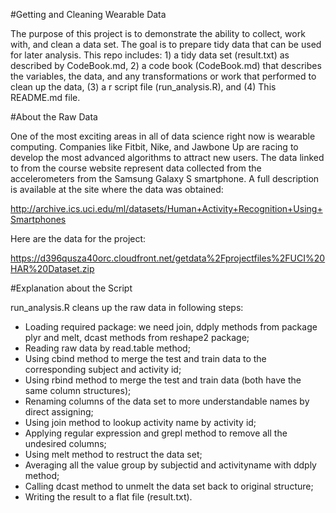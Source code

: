 #Getting and Cleaning Wearable Data

The purpose of this project is to demonstrate the ability to collect, work with, and clean a data set. The goal is to prepare tidy data that can be used for later analysis. This repo includes: 1) a tidy data set (result.txt) as described by CodeBook.md, 2) a code book (CodeBook.md) that describes the variables, the data, and any transformations or work that  performed to clean up the data, (3) a r script file (run_analysis.R), and (4) This README.md file.

#About the Raw Data

One of the most exciting areas in all of data science right now is wearable computing. Companies like Fitbit, Nike, and Jawbone Up are racing to develop the most advanced algorithms to attract new users. The data linked to from the course website represent data collected from the accelerometers from the Samsung Galaxy S smartphone. A full description is available at the site where the data was obtained:

http://archive.ics.uci.edu/ml/datasets/Human+Activity+Recognition+Using+Smartphones

Here are the data for the project:

https://d396qusza40orc.cloudfront.net/getdata%2Fprojectfiles%2FUCI%20HAR%20Dataset.zip

#Explanation about the Script

run_analysis.R cleans up the raw data in following steps:

* Loading required package: we need join, ddply methods from package plyr and melt, dcast methods from reshape2 package;
* Reading raw data by read.table method;
* Using cbind method to merge the test and train data to the corresponding subject and activity id;
* Using rbind method to merge the test and train data (both have the same column structures);
* Renaming columns of the data set to more understandable names by direct assigning;
* Using join method to lookup activity name by activity id;
* Applying regular expression and grepl method to remove all the undesired columns;
* Using melt method to restruct the data set;
* Averaging all the value group by subjectid and activityname with ddply method;
* Calling dcast method to unmelt the data set back to original structure;
* Writing the result to a flat file (result.txt).
